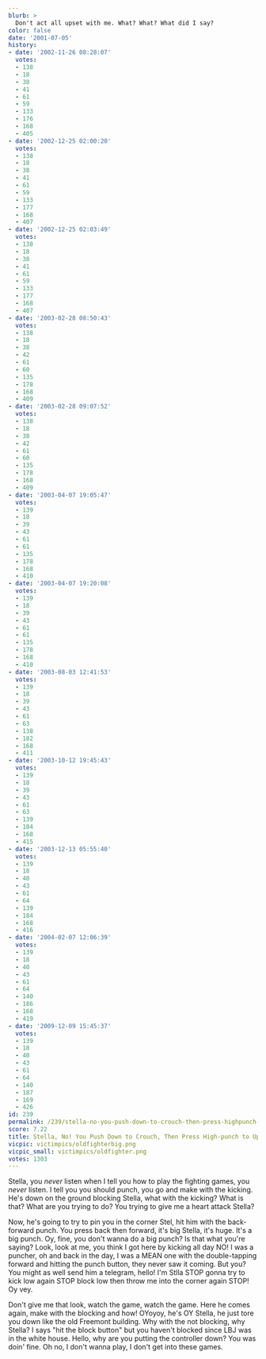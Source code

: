 ```yaml
---
blurb: >
  Don't act all upset with me. What? What? What did I say?
color: false
date: '2001-07-05'
history:
- date: '2002-11-26 08:28:07'
  votes:
  - 138
  - 18
  - 38
  - 41
  - 61
  - 59
  - 133
  - 176
  - 168
  - 405
- date: '2002-12-25 02:00:20'
  votes:
  - 138
  - 18
  - 38
  - 41
  - 61
  - 59
  - 133
  - 177
  - 168
  - 407
- date: '2002-12-25 02:03:49'
  votes:
  - 138
  - 18
  - 38
  - 41
  - 61
  - 59
  - 133
  - 177
  - 168
  - 407
- date: '2003-02-28 08:50:43'
  votes:
  - 138
  - 18
  - 38
  - 42
  - 61
  - 60
  - 135
  - 178
  - 168
  - 409
- date: '2003-02-28 09:07:52'
  votes:
  - 138
  - 18
  - 38
  - 42
  - 61
  - 60
  - 135
  - 178
  - 168
  - 409
- date: '2003-04-07 19:05:47'
  votes:
  - 139
  - 18
  - 39
  - 43
  - 61
  - 61
  - 135
  - 178
  - 168
  - 410
- date: '2003-04-07 19:20:08'
  votes:
  - 139
  - 18
  - 39
  - 43
  - 61
  - 61
  - 135
  - 178
  - 168
  - 410
- date: '2003-08-03 12:41:53'
  votes:
  - 139
  - 18
  - 39
  - 43
  - 61
  - 63
  - 138
  - 182
  - 168
  - 411
- date: '2003-10-12 19:45:43'
  votes:
  - 139
  - 18
  - 39
  - 43
  - 61
  - 63
  - 139
  - 184
  - 168
  - 415
- date: '2003-12-13 05:55:40'
  votes:
  - 139
  - 18
  - 40
  - 43
  - 61
  - 64
  - 139
  - 184
  - 168
  - 416
- date: '2004-02-07 12:06:39'
  votes:
  - 139
  - 18
  - 40
  - 43
  - 61
  - 64
  - 140
  - 186
  - 168
  - 419
- date: '2009-12-09 15:45:37'
  votes:
  - 139
  - 18
  - 40
  - 43
  - 61
  - 64
  - 140
  - 187
  - 169
  - 426
id: 239
permalink: /239/stella-no-you-push-down-to-crouch-then-press-highpunch-to-uppercut/
score: 7.22
title: Stella, No! You Push Down to Crouch, Then Press High-punch to Uppercut!
vicpic: victimpics/oldfighterbig.png
vicpic_small: victimpics/oldfighter.png
votes: 1303
---
```


Stella, you *never* listen when I tell you how to play the fighting
games, you *never* listen. I tell you you should punch, you go and make
with the kicking. He's down on the ground blocking Stella, what with the
kicking? What is that? What are you trying to do? You trying to give me
a heart attack Stella?

Now, he's going to try to pin you in the corner Stel, hit him with the
back-forward punch. You press back then forward, it's big Stella, it's
huge. It's a big punch. Oy, fine, you don't wanna do a big punch? Is
that what you're saying? Look, look at me, you think I got here by
kicking all day NO! I was a puncher, oh and back in the day, I was a
MEAN one with the double-tapping forward and hitting the punch button,
they never saw it coming. But you? You might as well send him a
telegram, hello! I'm Stlla STOP gonna try to kick low again STOP block
low then throw me into the corner again STOP! Oy vey.

Don't give me that look, watch the game, watch the game. Here he comes
again, make with the blocking and how! OYoyoy, he's OY Stella, he just
tore you down like the old Freemont building. Why with the not blocking,
why Stella? I says "hit the block button" but you haven't blocked since
LBJ was in the white house. Hello, why are you putting the controller
down? You was doin' fine. Oh no, I don't wanna play, I don't get into
these games.